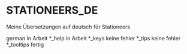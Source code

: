 # STATIONEERS_DE
Meine Übersetzungen auf deutsch für Stationeers

german in Arbeit
*_help in Arbeit
*_keys keine fehler
*_tips keine fehler
*_tooltips fertig